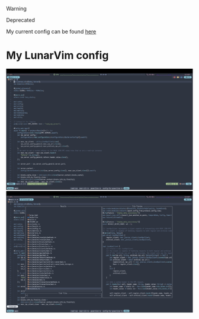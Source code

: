 > [!WARNING]
> Deprecated
> 
> My current config can be found [here](https://github.com/frolvanya/nvim.git)

# My LunarVim config
![lvim](images/lvim.png)
![telescope](images/telescope.png)

